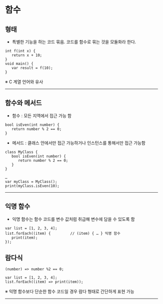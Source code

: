 # 함수

## 형태
  - 특별한 기능을 하는 코드 묶음. 코드를 함수로 묶는 것을 모듈화라 한다.
  ```
  int f(int x) {
     return x + 10;
  }
  void main() {
     var result = f(10);
  }
  ```
  ※ C 계열 언어와  유사
***
## 함수와 메서드
  - 함수 : 모든 지역에서 접근 가능 함
  ```
  bool isEven(int number) {
     return number % 2 == 0;
  }
  ```
  - 메서드 : 클래스 안에서만 접근 가능하거나 인스턴스를 통해서만 접근 가능함
  ```
  class MyClass {
     bool isEven(int number) {
        return number % 2 == 0;
     }
  }

  …
  var myClass = MyClass();
  print(myClass.isEven(10);
  ```
***
## 익명 함수
  - 익명 함수는 함수 코드를 변수 값처럼 취급해 변수에 담을 수 있도록 함
  ```
  var list = [1, 2, 3, 4];
  list.forEach((item) {			// (item) { … } 익명 함수
     print(item);
  });
  ```
## 람다식
  ```
  (number) => number %2 == 0;

  var list = [1, 2, 3, 4];
  list.forEach((item) => print(item));
  ```
  ※ 익명 함수보다 단순한 함수 코드일 경우 람다 형태로 간단하게 표현 가능
***
